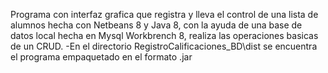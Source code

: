 Programa con interfaz grafica que registra y lleva el control de una lista de alumnos hecha con Netbeans 8 y Java 8, con la ayuda
de una base de datos local hecha en Mysql Workbrench 8, realiza las operaciones basicas de un CRUD.
-En el directorio RegistroCalificaciones_BD\dist se encuentra el programa empaquetado en el formato .jar

